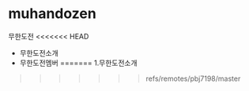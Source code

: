 # muhandozen
무한도전
<<<<<<< HEAD
+ 무한도전소개
+ 무한도전멤버
=======
1.무한도전소개
>>>>>>> refs/remotes/pbj7198/master
